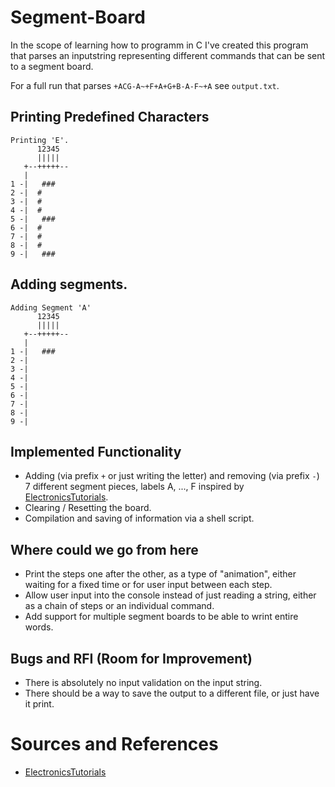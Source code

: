 # Segment-Board
In the scope of learning how to programm in C I've created this program that parses an inputstring representing different commands that can be sent to a segment board.

For a full run that parses `+ACG-A~+F+A+G+B-A-F~+A` see `output.txt`.
## Printing Predefined Characters
```
Printing 'E'.
      12345
      |||||
   +--+++++--
   |  
1 -|   ### 
2 -|  #    
3 -|  #    
4 -|  #    
5 -|   ### 
6 -|  #    
7 -|  #    
8 -|  #    
9 -|   ###
```
## Adding segments.
```
Adding Segment 'A'
      12345
      |||||
   +--+++++--
   |  
1 -|   ### 
2 -|       
3 -|       
4 -|       
5 -|       
6 -|       
7 -|       
8 -|       
9 -|    
```
## Implemented Functionality
* Adding (via prefix `+` or just writing the letter) and removing (via prefix `-`) 7 different segment pieces, labels A, ..., F inspired by [ElectronicsTutorials](https://www.electronics-tutorials.ws/blog/7-segment-display-tutorial.html).
* Clearing / Resetting the board.
* Compilation and saving of information via a shell script.

## Where could we go from here
* Print the steps one after the other, as a type of "animation", either waiting for a fixed time or for user input between each step.
* Allow user input into the console instead of just reading a string, either as a chain of steps or an individual command.
* Add support for multiple segment boards to be able to wrint entire words.

## Bugs and RFI (Room for Improvement)
* There is absolutely no input validation on the input string.
* There should be a way to save the output to a different file, or just have it print.

# Sources and References
* [ElectronicsTutorials](https://www.electronics-tutorials.ws/blog/7-segment-display-tutorial.html)
